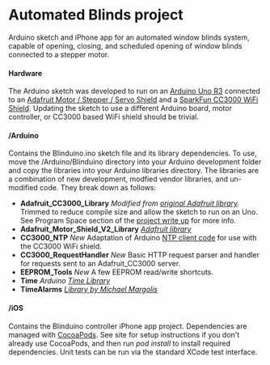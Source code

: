 # Automated Blinds project

Arduino sketch and iPhone app for an automated window blinds system, capable of opening, closing, and scheduled opening of window blinds connected to a stepper motor.

#### Hardware

The Arduino sketch was developed to run on an [Arduino Uno R3](http://www.sparkfun.com/products/11021) connected to an [Adafruit Motor / Stepper / Servo Shield](http://www.adafruit.com/products/1438) and a [SparkFun CC3000 WiFi Shield](https://www.sparkfun.com/products/12071). Updating the sketch to use a different Arduino board, motor controller, or CC3000 based WiFi shield should be trivial.

#### /Arduino

Contains the Blinduino.ino sketch file and its library dependencies. To use, move the /Arduino/Blinduino directory into your Arduino development folder and copy the libraries into your Arduino libraries directory. The libraries are a combination of new development, modfied vendor libraries, and un-modified code. They break down as follows:

- **Adafruit_CC3000_Library** *Modified from [original Adafruit library](https://github.com/adafruit/Adafruit_CC3000_Library).* Trimmed to reduce compile size and allow the sketch to run on an Uno. See Program Space section of the [project write up](http://nckpark.com/projects/blinduino) for more info.
- **Adafruit_Motor_Shield_V2_Library** *[Adafruit library](https://github.com/adafruit/Adafruit_Motor_Shield_V2_Library)*
- **CC3000_NTP** *New* Adaptation of Arduino [NTP client code](http://arduino.cc/en/Tutorial/UdpNtpClient) for use with the CC3000 WiFi shield.
- **CC3000_RequestHandler** *New* Basic HTTP request parser and handler for requests sent to an Adafruit_CC3000 server.
- **EEPROM_Tools** *New* A few EEPROM read/write shortcuts.
- **Time** *Arduino [Time Library](http://playground.arduino.cc/Code/Time)*	
- **TimeAlarms** *[Library by Michael Margolis](http://www.pjrc.com/teensy/td_libs_TimeAlarms.html)*

#### /iOS

Contains the Blinduino controller iPhone app project. Dependencies are managed with [CocoaPods](http://cocoapods.org/). See site for setup instructions if you don't already use CocoaPods, and then run *pod install* to install required dependencies. Unit tests can be run via the standard XCode test interface.

